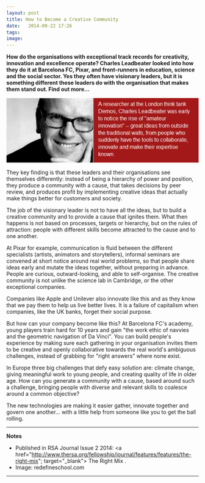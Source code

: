 ```yaml
---
layout: post
title: How to Become a Creative Community
date:   2014-09-22 17:26
tags: 
image:
---
```


**How do the organisations with exceptional track records for creativity, innovation and excellence operate? Charles Leadbeater looked into how they do it at Barcelona FC, Pixar, and front-runners in education, science and the social sector. Yes they often have visionary leaders, but it is something different these leaders do with the organisation that makes them stand out. Find out more...**

![](/libb/images/charles_leadbeater.png)

They key finding is that these leaders and their organisations see themselves differently: instead of being a hierarchy of power and position, they produce a community with a cause, that takes decisions by peer review, and produces profit by implementing creative ideas that actually make things better for customers and society.

The job of the visionary leader is not to have all the ideas, but to build a creative community and to provide a cause that ignites them. What then happens is not based on processes, targets or hierarchy, but on the rules of attraction: people with different skills become attracted to the cause and to one another.

At Pixar for example, communication is fluid between the different specialists (artists, animators and storytellers), informal seminars are convened at short notice around real world problems, so that people share ideas early and mutate the ideas together, without preparing in advance. People are curious, outward-looking, and able to self-organise. The creative community is not unlike the science lab in Cambridge, or the other exceptional companies. 

Companies like Apple and Unilever also innovate like this and as they know that we pay them to help us live better lives. It is a failure of capitalism when companies, like the UK banks, forget their social purpose.

But how can your company become like this? At Barcelona FC's academy, young players train hard for 10 years and gain "the work ethic of navvies and the geometric navigation of Da Vinci". You can build people's experience by making sure each gathering in your organisation invites them to be creative and openly collaborative towards the real world's ambiguous challenges, instead of grabbing for "right answers" where none exist. 

In Europe three big challenges that defy easy solution are: climate change, giving meaningful work to young people, and creating quality of life in older age. How can you generate a community with a cause, based around such a challenge, bringing people with diverse and relevant skills to coalesce around a common objective? 

The new technologies are making it easier  gather, innovate together and govern one another... with a little help from someone like you to get the ball rolling.  

__________________
<b>Notes</b>  
* Published in RSA Journal Issue 2 2014: <a href="http://www.thersa.org/fellowship/journal/features/features/the-right-mix"; target="_blank"> The Right Mix </a>.  
* Image: redefineschool.com

__________________